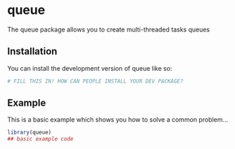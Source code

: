 
<!-- README.md is generated from README.Rmd. Please edit that file -->

# queue

<!-- badges: start -->
<!-- badges: end -->

The queue package allows you to create multi-threaded tasks queues

## Installation

You can install the development version of queue like so:

``` r
# FILL THIS IN! HOW CAN PEOPLE INSTALL YOUR DEV PACKAGE?
```

## Example

This is a basic example which shows you how to solve a common problem…

``` r
library(queue)
## basic example code
```
